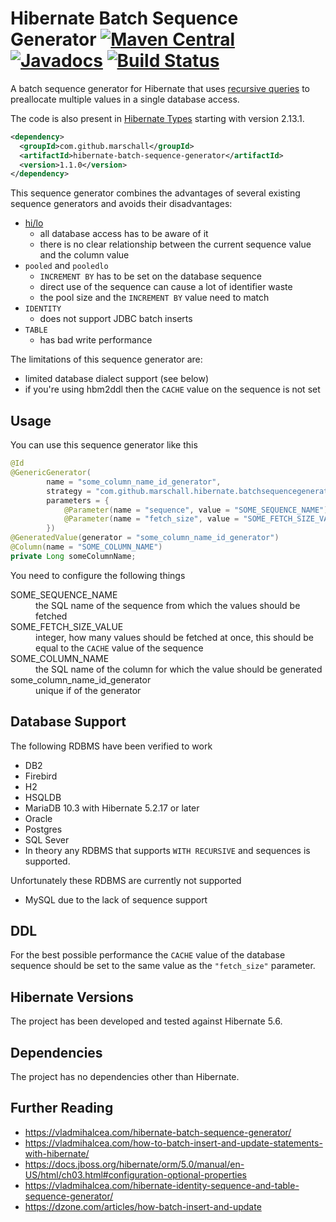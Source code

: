 Hibernate Batch Sequence Generator [![Maven Central](https://maven-badges.herokuapp.com/maven-central/com.github.marschall/hibernate-batch-sequence-generator/badge.svg)](https://maven-badges.herokuapp.com/maven-central/com.github.marschall/hibernate-batch-sequence-generator) [![Javadocs](https://www.javadoc.io/badge/com.github.marschall/hibernate-batch-sequence-generator.svg)](https://www.javadoc.io/doc/com.github.marschall/hibernate-batch-sequence-generator)  [![Build Status](https://travis-ci.org/marschall/hibernate-batch-sequence-generator.svg?branch=master)](https://travis-ci.org/marschall/hibernate-batch-sequence-generator)
==================================

A batch sequence generator for Hibernate that uses [recursive queries](https://en.wikipedia.org/wiki/Hierarchical_and_recursive_queries_in_SQL) to preallocate multiple values in a single database access.

The code is also present in [Hibernate Types](https://github.com/vladmihalcea/hibernate-types) starting with version 2.13.1.

```xml
<dependency>
  <groupId>com.github.marschall</groupId>
  <artifactId>hibernate-batch-sequence-generator</artifactId>
  <version>1.1.0</version>
</dependency>
```
This sequence generator combines the advantages of several existing sequence generators and avoids their disadvantages:

- [hi/lo](https://vladmihalcea.com/2014/06/23/the-hilo-algorithm/)
  - all database access has to be aware of it
  - there is no clear relationship between the current sequence value and the column value
- `pooled` and `pooledlo`
  - `INCREMENT BY` has to be set on the database sequence
  - direct use of the sequence can cause a lot of identifier waste
  - the pool size and the `INCREMENT BY` value need to match
- `IDENTITY`
  - does not support JDBC batch inserts
- `TABLE`
  - has bad write performance

The limitations of this sequence generator are:

- limited database dialect support (see below)
- if you're using hbm2ddl then the `CACHE` value on the sequence is not set

Usage
-----

You can use this sequence generator like this

```java
@Id
@GenericGenerator(
        name = "some_column_name_id_generator",
        strategy = "com.github.marschall.hibernate.batchsequencegenerator.BatchSequenceGenerator",
        parameters = {
            @Parameter(name = "sequence", value = "SOME_SEQUENCE_NAME"),
            @Parameter(name = "fetch_size", value = "SOME_FETCH_SIZE_VALUE")
        })
@GeneratedValue(generator = "some_column_name_id_generator")
@Column(name = "SOME_COLUMN_NAME")
private Long someColumnName;
```

You need to configure the following things

<dl>
<dt>SOME_SEQUENCE_NAME</dt>
<dd>the SQL name of the sequence from which the values should be fetched</dd>
<dt>SOME_FETCH_SIZE_VALUE</dt>
<dd>integer, how many values should be fetched at once, this should be equal to the <code>CACHE</code> value of the sequence</dd>
<dt>SOME_COLUMN_NAME</dt>
<dd>the SQL name of the column for which the value should be generated</dd>
<dt>some_column_name_id_generator</dt>
<dd>unique if of the generator</dd>
</dl>


Database Support
----------------

The following RDBMS have been verified to work

- DB2
- Firebird
- H2
- HSQLDB
- MariaDB 10.3 with Hibernate 5.2.17 or later
- Oracle
- Postgres
- SQL Sever
- In theory any RDBMS that supports `WITH RECURSIVE` and sequences is supported.

Unfortunately these RDBMS are currently not supported

- MySQL due to the lack of sequence support

DDL
---

For the best possible performance the `CACHE` value of the database sequence should be set to the same value as the `"fetch_size"` parameter.

Hibernate Versions
------------------

The project has been developed and tested against Hibernate 5.6.

Dependencies
------------

The project has no dependencies other than Hibernate.

Further Reading
---------------

- https://vladmihalcea.com/hibernate-batch-sequence-generator/
- https://vladmihalcea.com/how-to-batch-insert-and-update-statements-with-hibernate/
- https://docs.jboss.org/hibernate/orm/5.0/manual/en-US/html/ch03.html#configuration-optional-properties
- https://vladmihalcea.com/hibernate-identity-sequence-and-table-sequence-generator/
- https://dzone.com/articles/how-batch-insert-and-update

